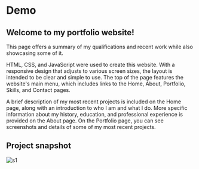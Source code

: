 # Demo 
## Welcome to my portfolio website!
This page offers a summary of my qualifications and recent work while also showcasing some of it.

HTML, CSS, and JavaScript were used to create this website. With a responsive design that adjusts to various screen sizes, the layout is intended to be clear and simple to use. The top of the page features the website's main menu, which includes links to the Home, About, Portfolio, Skills, and Contact pages.

A brief description of my most recent projects is included on the Home page, along with an introduction to who I am and what I do. More specific information about my history, education, and professional experience is provided on the About page. On the Portfolio page, you can see screenshots and details of some of my most recent projects.
## Project snapshot
![s1](https://user-images.githubusercontent.com/85716437/232277100-fb29f412-1eb6-4c46-a33d-fb3af1fa05c0.png)

